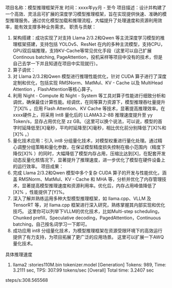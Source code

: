 项目名称：模型推理框架开发
时间：xxxx年yy月 - 至今
项目描述：设计并构建了一个高效、灵活且可扩展的深度学习模型推理框架，旨在实现提供快速、准确的模型推理服务。通过优化模型加载和推理流程，大幅提升了处理速度和资源利用效率，能有效支撑多种业务需求。
职责与贡献：
1. 架构搭建：成功实现了对支持 Llama 2/3.2和Qwen 等主流深度学习模型的推理框架搭建，支持包括 YOLOv5、ResNet 在内的多种主流模型，支持CPU，GPU双后端推理，支持KV-Cache等常见优化手段（这里可以自己扩展Continous batching, PageAttention，投机采样等项目中没有的技术，但是自己去学一下并且知道在项目中实现就行）。
2. 算子调优：
  1. 对 Llama 2/3.2和Qwen 模型进行推理性能优化，针对 CUDA 算子进行了深度定制和优化，包括实现 RMSNorm、MatMul、KV - Cache 以及 MultiHead Attention ，FlashAttention等核心算子。
  2. 利用 Night - Compute 和 Night - System 等工具对算子性能进行细致分析和调优，确保最佳计算性能。经调优，在同等算力资源下，模型推理吞吐量提升了[X]% 。应用 Flash Attention、KV Cache 等技术，显著提高推理效率。在 xxxx硬件上，将采用 Int8 量化后的 LLAMA3.2-8B 推理速度提升至 yy Token/s，显存占用优化至 zz GB。（这里可以换个说法，可以说，模型的首字时延降低至[X]毫秒，平均时延降至[X]毫秒，相比优化前分别降低了[X]%和[X]% 。）
3. 量化技术应用：引入 int8 分组量化技术，对模型权重进行量化处理。通过精心调整分组策略和量化参数，在保证模型精度损失控制在极小范围内（精度下降仅[X]% ）的同时，大幅降低了模型内存占用，压缩比达到[X]，在配套开发动态反量化核情况下，显著提升了推理速度，进一步优化了模型在硬件设备上的运行效率。
项目成果：
1. 完成 Llama 2/3.2和Qwen 模型中多个复杂 CUDA 算子的开发与性能优化，涵盖 RMSNorm、MatMul、KV - Cache 和 MHA 等，分析并优化了内存管理技术，显著提高模型推理速度和资源利用率。优化后，内存占用峰值降低了[X]% ，性能提供了[Y]%。
2. 深入了解并熟练运用多种大型模型推理框架，如 llama.cpp、VLLM 及 TensorRT 等，对 llama.cpp 框架进行深入研究，熟练掌握其内部实现和优化技巧。 这里你可以列举下VLLM的优化技术，比如Multi-step scheduling，Chunked prefill，Speculative decoding，PagedAttention，Continuous batching，自己按名词学习一下即可。
3. 成功应用 int8 分组量化技术，为模型推理框架在资源受限环境下的高效运行提供了有力支持，为项目拓展了更广泛的应用场景。 这里可以扩展一下AWQ量化技术。



具体推理速度
1. llama2 :stories110M.bin tokenizer.model
[Generation] Tokens: 989, Time: 3.2111 sec, TPS: 307.99 tokens/sec
[Overall] Total time: 3.2407 sec

steps/s:308.565568


